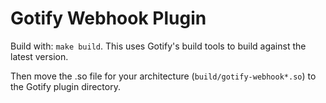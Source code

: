 # Gotify Webhook Plugin

Build with: `make build`. This uses Gotify's build tools to build against the latest version.

Then move the .so file for your architecture (`build/gotify-webhook*.so`) to the Gotify plugin directory.
